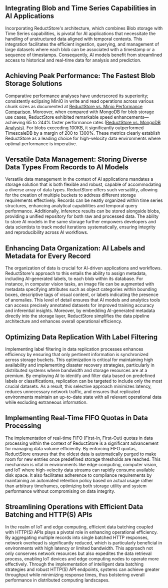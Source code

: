 ## Integrating Blob and Time Series Capabilities in AI Applications
Incorporating ReductStore's architecture, which combines Blob storage with Time Series capabilities, is pivotal for AI applications that necessitate the handling of unstructured data aligned with temporal contexts. This integration facilitates the efficient ingestion, querying, and management of large datasets where each blob can be associated with a timestamp or a sequence of timestamps. Consequently, AI models benefit from streamlined access to historical and real-time data for analysis and prediction.

## Achieving Peak Performance: The Fastest Blob Storage Solutions
Comparative performance analyses have underscored its superiority; consistently eclipsing MinIO in write and read operations across various chunk sizes as documented at [ReductStore vs. Minio Performance Comparison](<https://www.reduct.store/blog/comparisons/computer-vision/iot/performance-comparison-reductstore-vs-minio>). Moreover, when compared with MongoDB for blob storage use cases, ReductStore exhibited remarkable speed enhancements—achieving 65 to 244% faster performance rates ([ReductStore vs. MongoDB Analysis](<https://www.reduct.store/blog/comparisons/iot/reductstore-vs-mongodb>)). For blobs exceeding 100KB, it significantly outperformed TimescaleDB by a margin of 200 to 1300%. These metrics clearly establish ReductStore as a leading choice for high-velocity data environments where optimal performance is imperative.

## Versatile Data Management: Storing Diverse Data Types From Records to AI Models
Versatile data management in the context of AI applications mandates a storage solution that is both flexible and robust, capable of accommodating a diverse array of data types. ReductStore offers such versatility, allowing for the creation of multiple buckets to address different storage requirements effectively. Records can be neatly organized within time series structures, enhancing analytical capabilities and temporal query performance. Additionally, inference results can be stored alongside blobs, providing a unified repository for both raw and processed data. The ability to store AI models in the same storage further empowers developers and data scientists to track model iterations systematically, ensuring integrity and reproducibility across AI workflows.

## Enhancing Data Organization: AI Labels and Metadata for Every Record
The organization of data is crucial for AI-driven applications and workflows. ReductStore's approach to this entails the ability to assign metadata, including AI-generated labels, to each blob within its database. For instance, in computer vision tasks, an image file can be augmented with metadata specifying attributes such as object categories within bounding boxes, descriptive tags of visual content, or labels indicating the presence of anomalies. This level of detail ensures that AI models and analytics tools can access precisely annotated datasets for improved training accuracy and inferential insights. Moreover, by embedding AI-generated metadata directly into the storage layer, ReductStore simplifies the data pipeline architecture and enhances overall operational efficiency.

## Optimizing Data Replication With Label Filtering
Implementing label filtering in data replication processes enhances efficiency by ensuring that only pertinent information is synchronized across storage buckets. This optimization is critical for maintaining high availability and implementing disaster recovery strategies, particularly in distributed systems where bandwidth and storage resources are at a premium. By employing AI to identify and filter data based on predefined labels or classifications, replication can be targeted to include only the most crucial datasets. As a result, this selective approach minimizes latency, reduces unnecessary network traffic, and ensures that replicated environments maintain an up-to-date state with all relevant operational data while excluding extraneous information.

## Implementing Real-Time FIFO Quotas in Data Processing
The implementation of real-time FIFO (First-In, First-Out) quotas in data processing within the context of ReductStore is a significant advancement for managing data volume efficiently. By enforcing FIFO quotas, ReductStore ensures that the oldest data is automatically purged to make room for new entries once predefined storage thresholds are reached. This mechanism is vital in environments like edge computing, computer vision, and IoT where high-velocity data streams can rapidly consume available disk space. It also facilitates adherence to compliance requirements by maintaining an automated retention policy based on actual usage rather than arbitrary timeframes, optimizing both storage utility and system performance without compromising on data integrity.

## Streamlining Operations with Efficient Data Batching and HTTP(S) APIs
In the realm of IoT and edge computing, efficient data batching coupled with HTTP(S) APIs plays a pivotal role in enhancing operational efficiency. By aggregating multiple records into single batched HTTP responses, network overhead is significantly reduced, which is particularly beneficial in environments with high latency or limited bandwidth. This approach not only conserves network resources but also expedites the data retrieval process, enabling IoT devices and edge computing nodes to operate more effectively. Through the implementation of intelligent data batching strategies and robust HTTP(S) API endpoints, systems can achieve greater throughput while minimizing response times, thus bolstering overall performance in distributed computing landscapes.